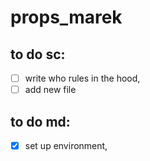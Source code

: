 # props_marek

## to do sc:

- [ ] write who rules in the hood,
- [ ] add new file

## to do md:

- [x] set up environment,
